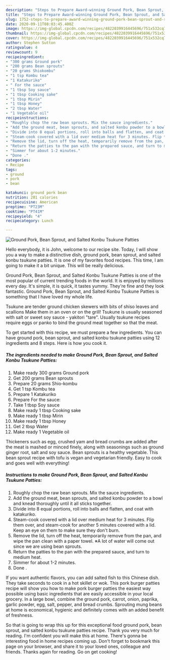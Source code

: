 ```yaml
---
description: "Steps to Prepare Award-winning Ground Pork, Bean Sprout, and Salted Konbu Tsukune Patties"
title: "Steps to Prepare Award-winning Ground Pork, Bean Sprout, and Salted Konbu Tsukune Patties"
slug: 1752-steps-to-prepare-award-winning-ground-pork-bean-sprout-and-salted-konbu-tsukune-patties
date: 2020-09-11T08:03:45.400Z
image: https://img-global.cpcdn.com/recipes/4822039916445696/751x532cq70/ground-pork-bean-sprout-and-salted-konbu-tsukune-patties-recipe-main-photo.jpg
thumbnail: https://img-global.cpcdn.com/recipes/4822039916445696/751x532cq70/ground-pork-bean-sprout-and-salted-konbu-tsukune-patties-recipe-main-photo.jpg
cover: https://img-global.cpcdn.com/recipes/4822039916445696/751x532cq70/ground-pork-bean-sprout-and-salted-konbu-tsukune-patties-recipe-main-photo.jpg
author: Stephen Sutton
ratingvalue: 4
reviewcount: 9
recipeingredient:
- "300 grams Ground pork"
- "200 grams Bean sprouts"
- "20 grams Shiokombu"
- "1 tsp Kombu tea"
- "1 Katakuriko"
- " For the sauce"
- "1 tbsp Soy sauce"
- "1 tbsp Cooking sake"
- "1 tbsp Mirin"
- "1 tbsp Honey"
- "2 tbsp Water"
- "1 Vegetable oil"
recipeinstructions:
- "Roughly chop the raw bean sprouts. Mix the sauce ingredients."
- "Add the ground meat, bean sprouts, and salted konbu powder to a bowl and knead thoroughly until it all sticks together."
- "Divide into 8 equal portions, roll into balls and flatten, and coat with katakuriko."
- "Steam-cook covered with a lid over medium heat for 3 minutes. Flip them over, and steam-cook for another 5 minutes covered with a lid.  Keep an eye on them to make sure they don&#39;t burn."
- "Remove the lid, turn off the heat, temporarily remove from the pan, and wipe the pan clean with a paper towel.  ※A lot of water will come out since we are using bean sprouts."
- "Return the patties to the pan with the prepared sauce, and turn to medium heat."
- "Simmer for about 1-2 minutes."
- "Done ."
categories:
- Recipe
tags:
- ground
- pork
- bean

katakunci: ground pork bean 
nutrition: 281 calories
recipecuisine: American
preptime: "PT23M"
cooktime: "PT41M"
recipeyield: "4"
recipecategory: Lunch

---
```



![Ground Pork, Bean Sprout, and Salted Konbu Tsukune Patties](https://img-global.cpcdn.com/recipes/4822039916445696/751x532cq70/ground-pork-bean-sprout-and-salted-konbu-tsukune-patties-recipe-main-photo.jpg)

Hello everybody, it is John, welcome to our recipe site. Today, I will show you a way to make a distinctive dish, ground pork, bean sprout, and salted konbu tsukune patties. It is one of my favorites food recipes. This time, I am going to make it a bit unique. This will be really delicious.

Ground Pork, Bean Sprout, and Salted Konbu Tsukune Patties is one of the most popular of current trending foods in the world. It is enjoyed by millions every day. It's simple, it is quick, it tastes yummy. They're fine and they look fantastic. Ground Pork, Bean Sprout, and Salted Konbu Tsukune Patties is something that I have loved my whole life.

Tsukune are tender ground chicken skewers with bits of shiso leaves and scallions Make them in an oven or on the grill! Tsukune is usually seasoned with salt or sweet soy sauce - yakitori &#34;tare&#34;. Usually tsukune recipes require eggs or panko to bind the ground meat together so that the meat.


To get started with this recipe, we must prepare a few ingredients. You can have ground pork, bean sprout, and salted konbu tsukune patties using 12 ingredients and 8 steps. Here is how you cook it.

<!--inarticleads1-->

##### The ingredients needed to make Ground Pork, Bean Sprout, and Salted Konbu Tsukune Patties:

1. Make ready 300 grams Ground pork
1. Get 200 grams Bean sprouts
1. Prepare 20 grams Shio-kombu
1. Get 1 tsp Kombu tea
1. Prepare 1 Katakuriko
1. Prepare  For the sauce:
1. Take 1 tbsp Soy sauce
1. Make ready 1 tbsp Cooking sake
1. Make ready 1 tbsp Mirin
1. Make ready 1 tbsp Honey
1. Get 2 tbsp Water
1. Make ready 1 Vegetable oil


Thickeners such as egg, crushed yam and bread crumbs are added after the meat is mashed or minced finely, along with seasonings such as ground ginger root, salt and soy sauce. Bean sprouts is a healthy vegetable. This bean sprout recipe with tofu is vegan and vegetarian friendly. Easy to cook and goes well with everything! 

<!--inarticleads2-->

##### Instructions to make Ground Pork, Bean Sprout, and Salted Konbu Tsukune Patties:

1. Roughly chop the raw bean sprouts. Mix the sauce ingredients.
1. Add the ground meat, bean sprouts, and salted konbu powder to a bowl and knead thoroughly until it all sticks together.
1. Divide into 8 equal portions, roll into balls and flatten, and coat with katakuriko.
1. Steam-cook covered with a lid over medium heat for 3 minutes. Flip them over, and steam-cook for another 5 minutes covered with a lid.  Keep an eye on them to make sure they don&#39;t burn.
1. Remove the lid, turn off the heat, temporarily remove from the pan, and wipe the pan clean with a paper towel.  ※A lot of water will come out since we are using bean sprouts.
1. Return the patties to the pan with the prepared sauce, and turn to medium heat.
1. Simmer for about 1-2 minutes.
1. Done .


If you want authentic flavors, you can add salted fish to this Chinese dish. They take seconds to cook in a hot skillet or wok. This pork burger patties recipe will show you how to make pork burger patties the easiest way possible using basic ingredients that are easily accessible in your local grocery. In a large bowl, combine the ground pork, carrot, onion, paprika, garlic powder, egg, salt, pepper, and bread crumbs. Sprouting mung beans at home is economical, hygienic and definitely comes with an added benefit of freshness. 

So that is going to wrap this up for this exceptional food ground pork, bean sprout, and salted konbu tsukune patties recipe. Thank you very much for reading. I'm confident you will make this at home. There's gonna be interesting food in home recipes coming up. Don't forget to bookmark this page on your browser, and share it to your loved ones, colleague and friends. Thanks again for reading. Go on get cooking!
